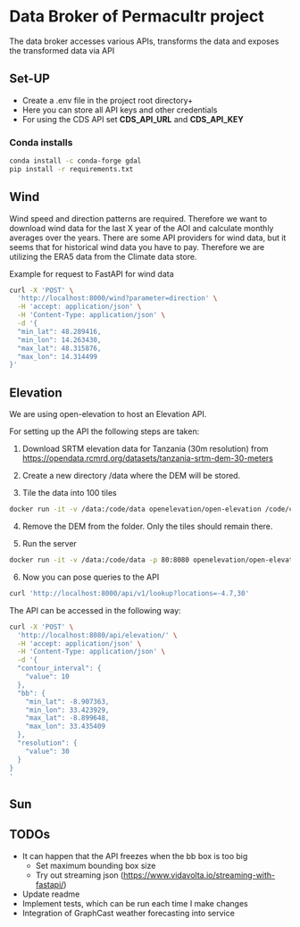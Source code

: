 # Data Broker of Permacultr project

The data broker accesses various APIs, transforms the data and exposes the transformed data via API

## Set-UP

- Create a .env file in the project root directory+
- Here you can store all API keys and other credentials
- For using the CDS API set **CDS_API_URL** and **CDS_API_KEY**

### Conda installs

```bash
conda install -c conda-forge gdal
pip install -r requirements.txt
```

## Wind

Wind speed and direction patterns are required.
Therefore we want to download wind data for the last X year of the AOI and calculate monthly averages over the years.
There are some API providers for wind data, but it seems that for historical wind data you have to pay.
Therefore we are utilizing the ERA5 data from the Climate data store.

Example for request to FastAPI for wind data

```bash
curl -X 'POST' \
  'http://localhost:8000/wind?parameter=direction' \
  -H 'accept: application/json' \
  -H 'Content-Type: application/json' \
  -d '{
  "min_lat": 48.289416,
  "min_lon": 14.263430,
  "max_lat": 48.315876,
  "max_lon": 14.314499
}'
```

## Elevation

We are using open-elevation to host an Elevation API.

For setting up the API the following steps are taken:

1. Download SRTM elevation data for Tanzania (30m resolution) from https://opendata.rcmrd.org/datasets/tanzania-srtm-dem-30-meters

2. Create a new directory /data where the DEM will be stored.

3. Tile the data into 100 tiles

```bash
docker run -it -v /data:/code/data openelevation/open-elevation /code/create-tiles.sh  /code/data/Tanzania_SRTM30meters.tif 10 10
```

4. Remove the DEM from the folder. Only the tiles should remain there.

5. Run the server

```bash
docker run -it -v /data:/code/data -p 80:8080 openelevation/open-elevation
```

6. Now you can pose queries to the API

```bash
curl 'http://localhost:8000/api/v1/lookup?locations=-4.7,30'
```

The API can be accessed in the following way:

```bash
curl -X 'POST' \
  'http://localhost:8080/api/elevation/' \
  -H 'accept: application/json' \
  -H 'Content-Type: application/json' \
  -d '{
  "contour_interval": {
    "value": 10
  },
  "bb": {
    "min_lat": -8.907363,
    "min_lon": 33.423929,
    "max_lat": -8.899648,
    "max_lon": 33.435409
  },
  "resolution": {
    "value": 30
  }
}
'
```

## Sun

## TODOs

- It can happen that the API freezes when the bb box is too big
  - Set maximum bounding box size
  - Try out streaming json (https://www.vidavolta.io/streaming-with-fastapi/)
- Update readme
- Implement tests, which can be run each time I make changes
- Integration of GraphCast weather forecasting into service
